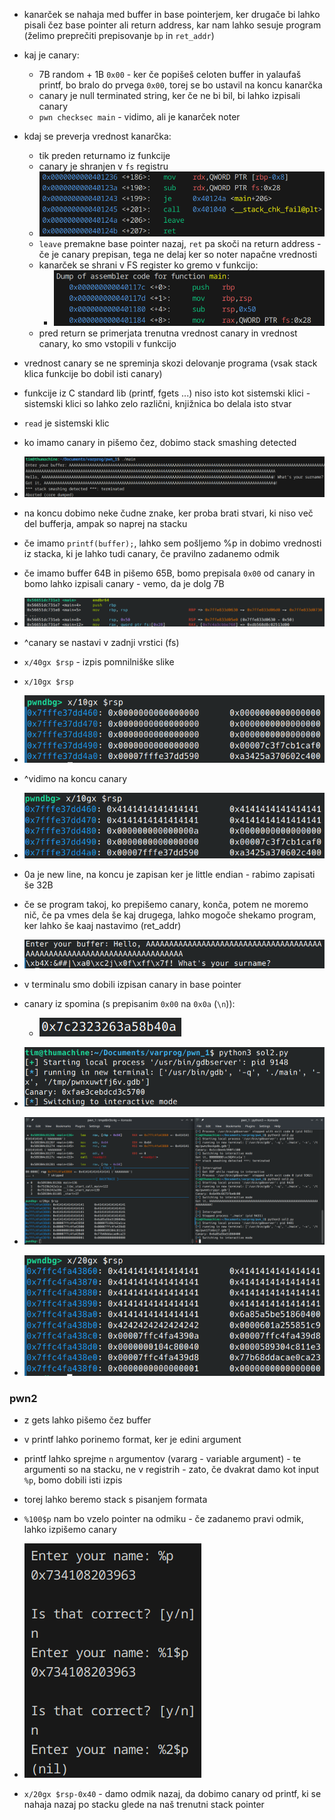 - kanarček se nahaja med buffer in base pointerjem, ker drugače bi lahko pisali čez base pointer ali return address, kar nam lahko sesuje program (želimo preprečiti prepisovanje `bp` in `ret_addr`)
- kaj je canary:
	- 7B random + 1B `0x00` - ker če popišeš celoten buffer in yalaufaš printf, bo bralo do prvega `0x00`, torej se bo ustavil na koncu kanarčka
	- canary je null terminated string, ker če ne bi bil, bi lahko izpisali canary
	- `pwn checksec main` - vidimo, ali je kanarček noter

- kdaj se preverja vrednost kanarčka:
	- tik preden returnamo iz funkcije
	- canary je shranjen v `fs` registru
	- ![600](Images3/Pasted%20image%2020250310133136.png)
	- `leave` premakne base pointer nazaj, `ret` pa skoči na return address - če je canary prepisan, tega ne delaj ker so noter napačne vrednosti
	- kanarček se shrani v FS register ko gremo v funkcijo:
		- ![500](Images3/Pasted%20image%2020250310134720.png)
	- pred return se primerjata trenutna vrednost canary in vrednost canary, ko smo vstopili v funkcijo

- vrednost canary se ne spreminja skozi delovanje programa (vsak stack klica funkcije bo dobil isti canary)

- funkcije iz C standard lib (printf, fgets ...) niso isto kot sistemski klici - sistemski klici so lahko zelo različni, knjižnica bo delala isto stvar
- `read` je sistemski klic

- ko imamo canary in pišemo čez, dobimo stack smashing detected
- ![600](Images3/Pasted%20image%2020250310134151.png)
- na koncu dobimo neke čudne znake, ker proba brati stvari, ki niso več del bufferja, ampak so naprej na stacku

- če imamo `printf(buffer);`, lahko sem pošljemo %p in dobimo vrednosti iz stacka, ki je lahko tudi canary, če pravilno zadanemo odmik

- če imamo buffer 64B in pišemo 65B, bomo prepisala `0x00` od canary in bomo lahko izpisali canary - vemo, da je dolg 7B

- ![700](Images3/Pasted%20image%2020250310135431.png)
- ^canary se nastavi v zadnji vrstici (fs)
- `x/40gx $rsp` - izpis pomnilniške slike
- `x/10gx $rsp`
- ![500](Images3/Pasted%20image%2020250310140118.png)
- ^vidimo na koncu canary

- ![500](Images3/Pasted%20image%2020250310140236.png)
- 0a je new line, na koncu je zapisan ker je little endian - rabimo zapisati še 32B
- če se program takoj, ko prepišemo canary, konča, potem ne moremo nič, če pa vmes dela še kaj drugega, lahko mogoče shekamo program, ker lahko še kaaj nastavimo (ret_addr)

- ![500](Images3/Pasted%20image%2020250310140605.png)
- v terminalu smo dobili izpisan canary in base pointer
- canary iz spomina (s prepisanim `0x00` na `0x0a` (`\n`)):
	- ![200](Images3/Pasted%20image%2020250310140727.png)

- ![500](Images3/Pasted%20image%2020250310141648.png)

- ![600](Images3/Pasted%20image%2020250310142239.png)
- ![500](Images3/Pasted%20image%2020250310142320.png)


### pwn2
- z gets lahko pišemo čez buffer
- v printf lahko porinemo format, ker je edini argument

- printf lahko sprejme `n` argumentov (vararg - variable argument) - te argumenti so na stacku, ne v registrih - zato, če dvakrat damo kot input `%p`, bomo dobili isti izpis
- torej lahko beremo stack s pisanjem formata
- `%100$p` nam bo vzelo pointer na odmiku - če zadanemo pravi odmik, lahko izpišemo canary
- ![200](Images3/Pasted%20image%2020250310143854.png)
- `x/20gx $rsp-0x40` - damo odmik nazaj, da dobimo canary od printf, ki se nahaja nazaj po stacku glede na naš trenutni stack pointer